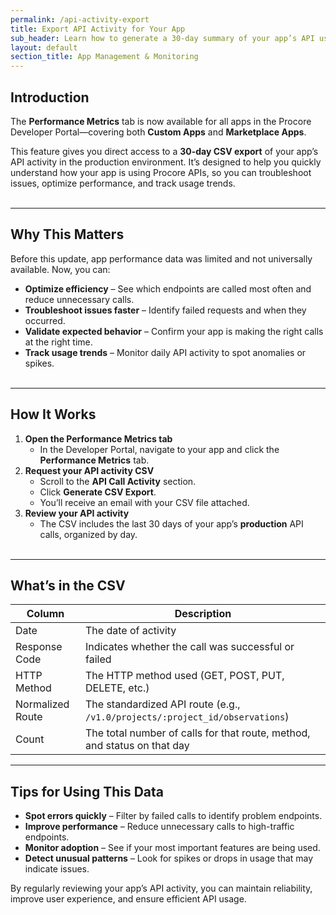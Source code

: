 ```yaml
---
permalink: /api-activity-export
title: Export API Activity for Your App
sub_header: Learn how to generate a 30-day summary of your app’s API usage to monitor behavior, debug issues, and improve performance.
layout: default
section_title: App Management & Monitoring
---
```


## Introduction
The **Performance Metrics** tab is now available for all apps in the Procore Developer Portal—covering both **Custom Apps** and **Marketplace Apps**.  

This feature gives you direct access to a **30-day CSV export** of your app’s API activity in the production environment. It’s designed to help you quickly understand how your app is using Procore APIs, so you can troubleshoot issues, optimize performance, and track usage trends.
<br><br>

***
## Why This Matters
Before this update, app performance data was limited and not universally available. Now, you can:

- **Optimize efficiency** – See which endpoints are called most often and reduce unnecessary calls.
- **Troubleshoot issues faster** – Identify failed requests and when they occurred.
- **Validate expected behavior** – Confirm your app is making the right calls at the right time.
- **Track usage trends** – Monitor daily API activity to spot anomalies or spikes.
<br><br>

***
## How It Works
1. **Open the Performance Metrics tab**  
   - In the Developer Portal, navigate to your app and click the **Performance Metrics** tab.
2. **Request your API activity CSV**  
   - Scroll to the **API Call Activity** section.  
   - Click **Generate CSV Export**.  
   - You’ll receive an email with your CSV file attached.  
3. **Review your API activity**  
   - The CSV includes the last 30 days of your app’s **production** API calls, organized by day.
<br><br>

***
## What’s in the CSV

| Column             | Description                                                                 |
|--------------------|-----------------------------------------------------------------------------|
| Date               | The date of activity                                                  |
| Response Code    | Indicates whether the call was successful or failed                         |
| HTTP Method        | The HTTP method used (GET, POST, PUT, DELETE, etc.)                         |
| Normalized Route   | The standardized API route (e.g., `/v1.0/projects/:project_id/observations`)|
| Count              | The total number of calls for that route, method, and status on that day    |

<div class="details-bottom-spacing"></div>
<div class="details-bottom-spacing"></div>

***
## Tips for Using This Data
- **Spot errors quickly** – Filter by failed calls to identify problem endpoints.  
- **Improve performance** – Reduce unnecessary calls to high-traffic endpoints.  
- **Monitor adoption** – See if your most important features are being used.  
- **Detect unusual patterns** – Look for spikes or drops in usage that may indicate issues.

By regularly reviewing your app’s API activity, you can maintain reliability, improve user experience, and ensure efficient API usage.